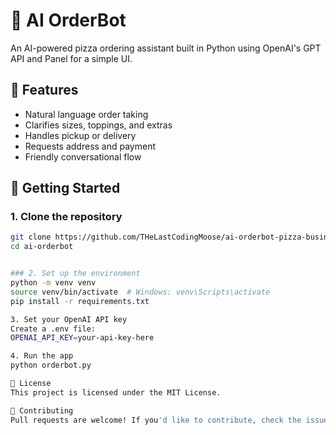 # 🍕 AI OrderBot

An AI-powered pizza ordering assistant built in Python using OpenAI's GPT API and Panel for a simple UI.

## 🤖 Features

- Natural language order taking
- Clarifies sizes, toppings, and extras
- Handles pickup or delivery
- Requests address and payment
- Friendly conversational flow

## 🚀 Getting Started

### 1. Clone the repository

```bash
git clone https://github.com/THeLastCodingMoose/ai-orderbot-pizza-business-example.git
cd ai-orderbot


### 2. Set up the environment
python -m venv venv
source venv/bin/activate  # Windows: venv\Scripts\activate
pip install -r requirements.txt

3. Set your OpenAI API key
Create a .env file:
OPENAI_API_KEY=your-api-key-here

4. Run the app
python orderbot.py

📜 License
This project is licensed under the MIT License.

🤝 Contributing
Pull requests are welcome! If you'd like to contribute, check the issues tab or open a new one.

